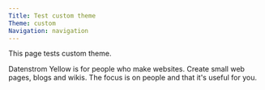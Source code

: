 ```yaml
---
Title: Test custom theme
Theme: custom
Navigation: navigation
---
```

This page tests custom theme.

Datenstrom Yellow is for people who make websites. Create small web pages, blogs and wikis. The focus is on people and that it's useful for you.
